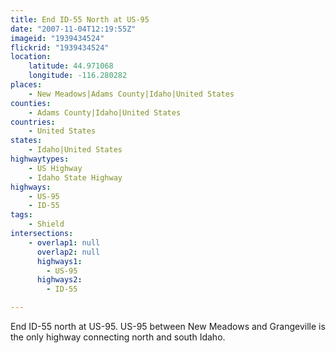 ```yaml
---
title: End ID-55 North at US-95
date: "2007-11-04T12:19:55Z"
imageid: "1939434524"
flickrid: "1939434524"
location:
    latitude: 44.971068
    longitude: -116.280282
places:
    - New Meadows|Adams County|Idaho|United States
counties:
    - Adams County|Idaho|United States
countries:
    - United States
states:
    - Idaho|United States
highwaytypes:
    - US Highway
    - Idaho State Highway
highways:
    - US-95
    - ID-55
tags:
    - Shield
intersections:
    - overlap1: null
      overlap2: null
      highways1:
        - US-95
      highways2:
        - ID-55

---
```

End ID-55 north at US-95.  US-95 between New Meadows and Grangeville is the only highway connecting north and south Idaho.